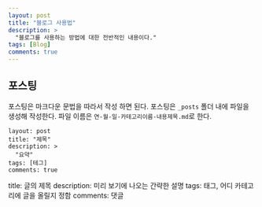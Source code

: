 ```yaml
---
layout: post
title: "블로그 사용법"
description: >
  "블로그를 사용하는 방법에 대한 전반적인 내용이다."
tags: [Blog]
comments: true
---
```


## 포스팅

포스팅은 마크다운 문법을 따라서 작성 하면 된다.
포스팅은 `_posts` 폴더 내에 파일을 생성해 작성한다.
파일 이름은 `연-월-일-카테고리이름-내용제목.md`로 한다.

```
layout: post
title: "제목"
description: >
  "요약"
tags: [테그]
comments: true
```

title: 글의 제목
description: 미리 보기에 나오는 간략한 설명
tags: 태그, 어디 카테고리에 글을 올릴지 정함
comments: 댓글
